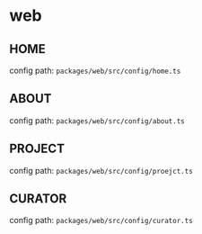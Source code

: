 # web

## HOME
config path: `packages/web/src/config/home.ts`

## ABOUT
config path: `packages/web/src/config/about.ts`

## PROJECT
config path: `packages/web/src/config/proejct.ts`

## CURATOR
config path: `packages/web/src/config/curator.ts`


